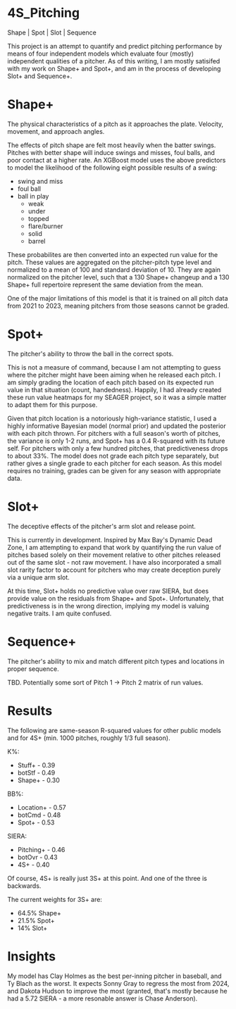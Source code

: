 # 4S_Pitching
Shape | Spot | Slot | Sequence

This project is an attempt to quantify and predict pitching performance by means of four independent models which evaluate four (mostly) independent qualities of a pitcher. As of this writing, I am mostly satisifed with my work on Shape+ and Spot+, and am in the process of developing Slot+ and Sequence+.

# Shape+
The physical characteristics of a pitch as it approaches the plate. Velocity, movement, and approach angles. 

The effects of pitch shape are felt most heavily when the batter swings. Pitches with better shape will induce swings and misses, foul balls, and poor contact at a higher rate. An XGBoost model uses the above predictors to model the likelihood of the following eight possible results of a swing:
 - swing and miss
 - foul ball
 - ball in play
     - weak
     - under
     - topped
     - flare/burner
     - solid
     - barrel

These probabilites are then converted into an expected run value for the pitch. These values are aggregated on the pitcher-pitch type level and normalized to a mean of 100 and standard deviation of 10. They are again normalized on the pitcher level, such that a 130 Shape+ changeup and a 130 Shape+ full repertoire represent the same deviation from the mean.

One of the major limitations of this model is that it is trained on all pitch data from 2021 to 2023, meaning pitchers from those seasons cannot be graded.

# Spot+
The pitcher's ability to throw the ball in the correct spots.

This is not a measure of command, because I am not attempting to guess where the pitcher might have been aiming when he released each pitch. I am simply grading the location of each pitch based on its expected run value in that situation (count, handedness). Happily, I had already created these run value heatmaps for my SEAGER project, so it was a simple matter to adapt them for this purpose. 

Given that pitch location is a notoriously high-variance statistic, I used a highly informative Bayesian model (normal prior) and updated the posterior with each pitch thrown. For pitchers with a full season's worth of pitches, the variance is only 1-2 runs, and Spot+ has a 0.4 R-squared with its future self. For pitchers with only a few hundred pitches, that predictiveness drops to about 33%. The model does not grade each pitch type separately, but rather gives a single grade to each pitcher for each season. As this model requires no training, grades can be given for any season with appropriate data.

# Slot+
The deceptive effects of the pitcher's arm slot and release point.

This is currently in development. Inspired by Max Bay's Dynamic Dead Zone, I am attempting to expand that work by quantifying the run value of pitches based solely on their movement relative to other pitches released out of the same slot - not raw movement. I have also incorporated a small slot rarity factor to account for pitchers who may create deception purely via a unique arm slot. 

At this time, Slot+ holds no predictive value over raw SIERA, but does provide value on the residuals from Shape+ and Spot+. Unfortunately, that predictiveness is in the wrong direction, implying my model is valuing negative traits. I am quite confused.

# Sequence+
The pitcher's ability to mix and match different pitch types and locations in proper sequence.

TBD. Potentially some sort of Pitch 1 -> Pitch 2 matrix of run values.

# Results
The following are same-season R-squared values for other public models and for 4S+ (min. 1000 pitches, roughly 1/3 full season).

K%:
- Stuff+ - 0.39
- botStf - 0.49
- Shape+ - 0.30

BB%:
- Location+ - 0.57
- botCmd    - 0.48
- Spot+     - 0.53

SIERA:
- Pitching+ - 0.46
- botOvr    - 0.43
- 4S+       - 0.40

Of course, 4S+ is really just 3S+ at this point. And one of the three is backwards.

The current weights for 3S+ are:
- 64.5% Shape+
- 21.5% Spot+
- 14% Slot+

# Insights
My model has Clay Holmes as the best per-inning pitcher in baseball, and Ty Blach as the worst. It expects Sonny Gray to regress the most from 2024, and Dakota Hudson to improve the most (granted, that's mostly because he had a 5.72 SIERA - a more resonable answer is Chase Anderson).
